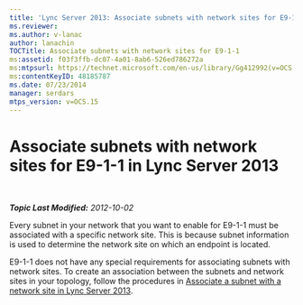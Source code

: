 ```yaml
---
title: 'Lync Server 2013: Associate subnets with network sites for E9-1-1'
ms.reviewer: 
ms.author: v-lanac
author: lanachin
TOCTitle: Associate subnets with network sites for E9-1-1
ms:assetid: f03f3ffb-dc07-4a01-8ab6-526ed786272a
ms:mtpsurl: https://technet.microsoft.com/en-us/library/Gg412992(v=OCS.15)
ms:contentKeyID: 48185787
ms.date: 07/23/2014
manager: serdars
mtps_version: v=OCS.15
---
```


<div data-xmlns="http://www.w3.org/1999/xhtml">

<div class="topic" data-xmlns="http://www.w3.org/1999/xhtml" data-msxsl="urn:schemas-microsoft-com:xslt" data-cs="http://msdn.microsoft.com/en-us/">

<div data-asp="http://msdn2.microsoft.com/asp">

# Associate subnets with network sites for E9-1-1 in Lync Server 2013

</div>

<div id="mainSection">

<div id="mainBody">

<span> </span>

_**Topic Last Modified:** 2012-10-02_

Every subnet in your network that you want to enable for E9-1-1 must be associated with a specific network site. This is because subnet information is used to determine the network site on which an endpoint is located.

E9-1-1 does not have any special requirements for associating subnets with network sites. To create an association between the subnets and network sites in your topology, follow the procedures in [Associate a subnet with a network site in Lync Server 2013](lync-server-2013-associate-a-subnet-with-a-network-site.md).

</div>

<span> </span>

</div>

</div>

</div>

